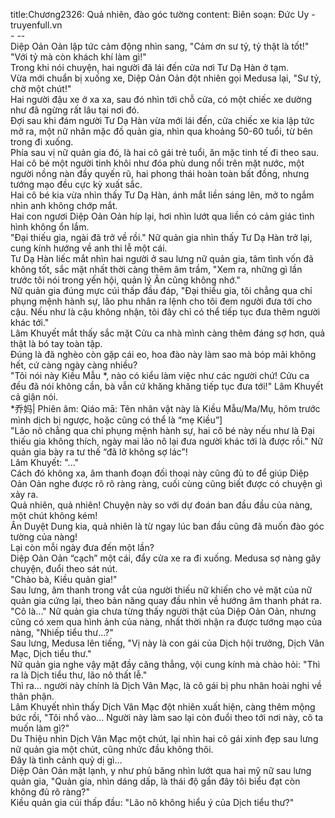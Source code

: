 title:Chương2326: Quả nhiên, đào góc tường
content:
Biên soạn: Đức Uy - truyenfull.vn<br>- --<br>Diệp Oản Oản lập tức cảm động nhìn sang, "Cảm ơn sư tỷ, tỷ thật là tốt!"<br>"Với tỷ mà còn khách khí làm gì!"<br>Trong khi nói chuyện, hai người đã lái đến cửa nơi Tư Dạ Hàn ở tạm.<br>Vừa mới chuẩn bị xuống xe, Diệp Oản Oản đột nhiên gọi Medusa lại, "Sư tỷ, chờ một chút!"<br>Hai người đậu xe ở xa xa, sau đó nhìn tới chỗ cửa, có một chiếc xe dường như đã ngừng rất lâu tại nơi đó.<br>Đợi sau khi đám người Tư Dạ Hàn vừa mới lái đến, cửa chiếc xe kia lập tức mở ra, một nữ nhân mặc đồ quản gia, nhìn qua khoảng 50-60 tuổi, từ bên trong đi xuống.<br>Phía sau vị nữ quản gia đó, là hai cô gái trẻ tuổi, ăn mặc tinh tế đi theo sau.<br>Hai cô bé một người tinh khôi như đóa phù dung nổi trên mặt nước, một người nồng nàn đầy quyến rũ, hai phong thái hoàn toàn bất đồng, nhưng tướng mạo đều cực kỳ xuất sắc.<br>Hai cô bé kia vừa nhìn thấy Tư Dạ Hàn, ánh mắt liền sáng lên, mở to ngắm nhìn anh không chớp mắt.<br>Hai con ngươi Diệp Oản Oản híp lại, hơi nhìn lướt qua liền có cảm giác tình hình không ổn lắm.<br>"Đại thiếu gia, ngài đã trở về rồi." Nữ quản gia nhìn thấy Tư Dạ Hàn trở lại, cung kính hướng về anh thi lễ một cái.<br>Tư Dạ Hàn liếc mắt nhìn hai người ở sau lưng nữ quản gia, tâm tình vốn đã không tốt, sắc mặt nhất thời càng thêm âm trầm, "Xem ra, những gì lần trước tôi nói trong yến hội, quản lý Ân cũng không nhớ."<br>Nữ quản gia đúng mực cúi thấp đầu đáp, "Đại thiếu gia, tôi chẳng qua chỉ phụng mệnh hành sự, lão phu nhân ra lệnh cho tôi đem người đưa tới cho cậu. Nếu như là cậu không nhận, tôi đây chỉ có thể tiếp tục đưa thêm người khác tới."<br>Lâm Khuyết mắt thấy sắc mặt Cửu ca nhà mình càng thêm đáng sợ hơn, quả thật là bó tay toàn tập.<br>Đúng là đã nghèo còn gặp cái eo, hoa đào này làm sao mà bóp mãi không hết, cứ càng ngày càng nhiều?<br>"Tôi nói này Kiều Mẫu *, nào có kiểu làm việc như các người chứ! Cửu ca đều đã nói không cần, bà vẫn cứ khăng khăng tiếp tục đưa tới!" Lâm Khuyết cả giận nói.<br>*乔妈| Phiên âm: Qiáo mā: Tên nhân vật này là Kiều Mẫu/Ma/Mụ, hôm trước mình dịch bị ngược, hoặc cũng có thể là “mẹ Kiều”]<br>"Lão nô chẳng qua chỉ phụng mệnh hành sự, hai cô bé này nếu như là Đại thiếu gia không thích, ngày mai lão nô lại đưa người khác tới là được rồi." Nữ quản gia bày ra tư thế “đã lở không sợ lác”!<br>Lâm Khuyết: "..."<br>Cách đó không xa, âm thanh đoạn đối thoại này cũng đủ to để giúp Diệp Oản Oản nghe được rõ rõ ràng ràng, cuối cùng cũng biết được có chuyện gì xảy ra.<br>Quả nhiên, quả nhiên! Chuyện này so với dự đoán ban đầu đầu của nàng, một chút không kém!<br>Ân Duyệt Dung kia, quả nhiên là từ ngay lúc ban đầu cũng đã muốn đào góc tường của nàng!<br>Lại còn mỗi ngày đưa đến một lần?<br>Diệp Oản Oản “cạch” một cái, đẩy cửa xe ra đi xuống. Medusa sợ nàng gây chuyện, đuổi theo sát nút.<br>"Chào bà, Kiều quản gia!"<br>Sau lưng, âm thanh trong vắt của người thiếu nữ khiến cho vẻ mặt của nữ quản gia cứng lại, theo bản năng quay đầu nhìn về hướng âm thanh phát ra.<br>"Cô là..." Nữ quản gia chưa từng thấy người thật của Diệp Oản Oản, nhưng cũng có xem qua hình ảnh của nàng, nhất thời nhận ra được tướng mạo của nàng, "Nhiếp tiểu thư...?"<br>Sau lưng, Medusa lên tiếng, "Vị này là con gái của Dịch hội trưởng, Dịch Vân Mạc, Dịch tiểu thư."<br>Nữ quản gia nghe vậy mặt đầy căng thẳng, vội cung kính mà chào hỏi: "Thì ra là Dịch tiểu thư, lão nô thất lễ."<br>Thì ra... người này chính là Dịch Vân Mạc, là cô gái bị phu nhân hoài nghi về thân phận.<br>Lâm Khuyết nhìn thấy Dịch Vân Mạc đột nhiên xuất hiện, càng thêm mộng bức rồi, "Tôi nhổ vào... Người này làm sao lại còn đuổi theo tới nơi này, cô ta muốn làm gì?"<br>Du Thiệu nhìn Dịch Vân Mạc một chút, lại nhìn hai cô gái xinh đẹp sau lưng nữ quản gia một chút, cũng nhức đầu không thôi.<br>Đây là tình cảnh quỷ dị gì...<br>Diệp Oản Oản mặt lạnh, y như phủ băng nhìn lướt qua hai mỹ nữ sau lưng quản gia, "Quản gia, nhìn dáng dấp, là thái độ gần đây tôi biểu đạt còn không đủ rõ ràng?"<br>Kiều quản gia cúi thấp đầu: "Lão nô không hiểu ý của Dịch tiểu thư?"